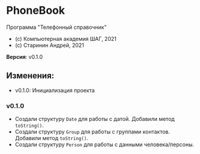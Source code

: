 # PhoneBook
Программа "Телефонный справочник"

- (c) Компьютерная академия ШАГ, 2021
- (c) Старинин Андрей, 2021

**Версия**: v0.1.0

## Изменения:
- v0.1.0: Инициализация проекта

### v0.1.0
- Создали структуру `Date` для работы с датой. Добавили метод `toString()`.
- Создали структуру `Group` для работы с группами контактов. Добавили метод `toString()`.
- Создали структуру `Person` для работы с данными человека/персоны.